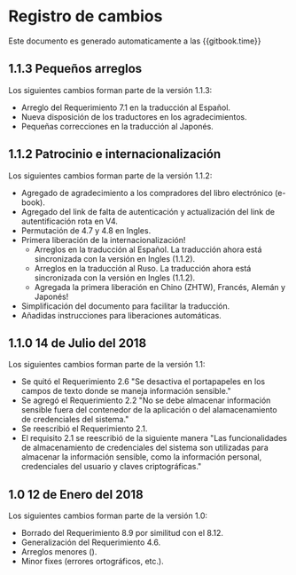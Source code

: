 # Registro de cambios

Este documento es generado automaticamente a las {{gitbook.time}}

## 1.1.3 Pequeños arreglos

Los siguientes cambios forman parte de la versión 1.1.3:

- Arreglo del Requerimiento 7.1 en la traducción al Español.
- Nueva disposición de los traductores en los agradecimientos.
- Pequeñas correcciones en la traducción al Japonés.

## 1.1.2 Patrocinio e internacionalización

Los siguientes cambios forman parte de la versión 1.1.2:

- Agregado de agradecimiento a los compradores del libro electrónico (e-book).
- Agregado del link de falta de autenticación y actualización del link de autentificación rota en V4.
- Permutación de 4.7 y 4.8 en Ingles.
- Primera liberación de la internacionalización!
  - Arreglos en la traducción al Español. La traducción ahora está sincronizada con la versión en Ingles (1.1.2).
  - Arreglos en la traducción al Ruso. La traducción ahora está sincronizada con la versión en Ingles (1.1.2).
  - Agregada la primera liberación en Chino (ZHTW), Francés, Alemán y Japonés!
- Simplificación del documento para facilitar la traducción.
- Añadidas instrucciones para liberaciones automáticas.

## 1.1.0 14 de Julio del 2018

Los siguientes cambios forman parte de la versión 1.1:

- Se quitó el Requerimiento 2.6 "Se desactiva el portapapeles en los campos de texto donde se maneja información sensible."
- Se agregó el Requerimiento 2.2 "No se debe almacenar información sensible fuera del contenedor de la aplicación o del alamacenamiento de credenciales del sistema."
- Se reescribió el Requerimiento 2.1.
- El requisito 2.1 se reescribió de la siguiente manera "Las funcionalidades de almacenamiento de credenciales del sistema son utilizadas para almacenar la información sensible, como la información personal, credenciales del usuario y claves criptográficas."

## 1.0 12 de Enero del 2018

Los siguientes cambios forman parte de la versión 1.0:

- Borrado del Requerimiento 8.9 por similitud con el 8.12.
- Generalización del Requerimiento 4.6.
- Arreglos menores ().
- Minor fixes (errores ortográficos, etc.).
